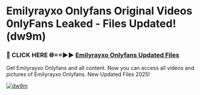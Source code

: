 # Emilyrayxo Onlyfans Original Videos 0nlyFans Leaked - Files Updated! (dw9m)

<h3>🔴 CLICK HERE 🌐==►► <a href="https://tinyurl.com/ehrbuxhb" rel="nofollow">Emilyrayxo Onlyfans Updated Files</a></h3>

Get Emilyrayxo Onlyfans and all content. Now you can access all videos and pictures of Emilyrayxo Onlyfans. New Updated Files 2025!

[![dw9m](https://i.imgur.com/lVYEuWS.gif)](https://tinyurl.com/ehrbuxhb)
